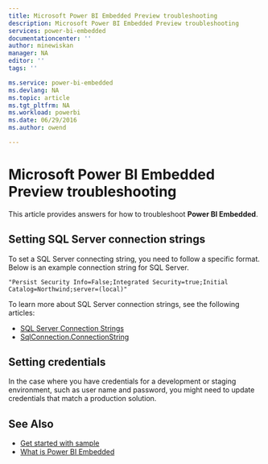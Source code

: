 ```yaml
---
title: Microsoft Power BI Embedded Preview troubleshooting
description: Microsoft Power BI Embedded Preview troubleshooting
services: power-bi-embedded
documentationcenter: ''
author: minewiskan
manager: NA
editor: ''
tags: ''

ms.service: power-bi-embedded
ms.devlang: NA
ms.topic: article
ms.tgt_pltfrm: NA
ms.workload: powerbi
ms.date: 06/29/2016
ms.author: owend

---
```

# Microsoft Power BI Embedded Preview troubleshooting
This article provides answers for how  to troubleshoot **Power BI Embedded**.

<a name="connection-string"/>

## Setting SQL Server connection strings
To set a SQL Server connecting string, you need to follow a specific format. Below is an example connection string for SQL Server.

```
"Persist Security Info=False;Integrated Security=true;Initial Catalog=Northwind;server=(local)"
```

To learn more about SQL Server connection strings, see the following articles:

* [SQL Server Connection Strings](https://msdn.microsoft.com/library/jj653752.aspx)
* [SqlConnection.ConnectionString](https://msdn.microsoft.com/library/system.data.sqlclient.sqlconnection.connectionstring.aspx)

<a name="credentials"/>

## Setting credentials
In the case where you have credentials for a development or staging environment, such as user name and password, you might need to update credentials that match a production solution.

## See Also
* [Get started with sample](power-bi-embedded-get-started-sample.md)
* [What is Power BI Embedded](power-bi-embedded-what-is-power-bi-embedded.md)

